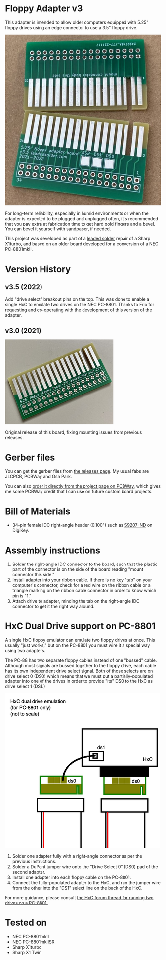 # Floppy Adapter v3
This adapter is intended to allow older computers equipped with 5.25" floppy drives using an edge connector to use a 3.5" floppy drive.

![The floppy adapter board (v3.5), with HASL coating and no bevel.](images/version-3.5.jpg)

For long-term reliability, especially in humid environments or when the adapter is expected to be plugged and unplugged often, it's recommended that you pay extra at fabrication time to get hard gold fingers and a bevel. You can bevel it yourself with sandpaper, if needed.

This project was developed as part of a [leaded solder](https://www.leadedsolder.com/) repair of a Sharp X1turbo, and based on an older board developed for a conversion of a NEC PC-8801mkII.

# Version History
## v3.5 (2022)
Add "drive select" breakout pins on the top. This was done to enable a single HxC to emulate two drives on the NEC PC-8801. Thanks to Frio for requesting and co-operating with the development of this version of the adapter.

## v3.0 (2021)
![The floppy adapter board, with HASL coating and no bevel.](images/first-rev.jpg)

Original release of this board, fixing mounting issues from previous releases.

# Gerber files
You can get the gerber files from [the releases page](https://github.com/barbeque/floppy-edge-connector-adapter/releases/). My usual fabs are JLCPCB, PCBWay and Osh Park.

You can also [order it directly from the project page on PCBWay](https://www.pcbway.com/project/shareproject/5_25__Floppy_edge_connector_to_34_pin_3_5__floppy_drive_adapter.html), which gives me some PCBWay credit that I can use on future custom board projects.

# Bill of Materials
 * 34-pin female IDC right-angle header (0.100") such as [S9207-ND](https://www.digikey.ca/product-detail/en/sullins-connector-solutions/SFH11-PBPC-D17-RA-BK/S9207-ND/1990100) on DigiKey.

# Assembly instructions
 1. Solder the right-angle IDC connector to the board, such that the plastic part of the connector is on the side of the board reading "mount connector this side."
 2. Install adapter into your ribbon cable. If there is no key "tab" on your computer's connector, check for a red wire on the ribbon cable or a triangle marking on the ribbon cable connector in order to know which pin is "1."
 3. Attach drive to adapter, minding the tab on the right-angle IDC connector to get it the right way around.

# HxC Dual Drive support on PC-8801
A single HxC floppy emulator can emulate two floppy drives at once. This usually "just works," but on the PC-8801 you must wire it a special way using two adapters.

The PC-88 has two separate floppy cables instead of one "bussed" cable. Although most signals are bussed together to the floppy drive, each cable has its own independent drive select signal. Both of those selects are on drive select 0 (DS0) which means that we must put a partially-populated adapter into one of the drives in order to provide "its" DS0 to the HxC as drive select 1 (DS1.)

![The dual drive emulation configuration for PC-8801](images/dual-hxc-configuration-pc88.png)

 1. Solder one adapter fully with a right-angle connector as per the previous instructions.
 2. Solder a DuPont jumper wire onto the "Drive Select 0" (DS0) pad of the second adapter.
 3. Install one adapter into each floppy cable on the PC-8801.
 4. Connect the fully-populated adapter to the HxC, and run the jumper wire from the other into the "DS1" select line on the back of the HxC.

For more guidance, please consult [the HxC forum thread for running two drives on a PC-8801.](https://torlus.com/floppy/forum/viewtopic.php?t=502)

# Tested on
 - NEC PC-8801mkII
 - NEC PC-8801mkIISR
 - Sharp X1turbo
 - Sharp X1 Twin
